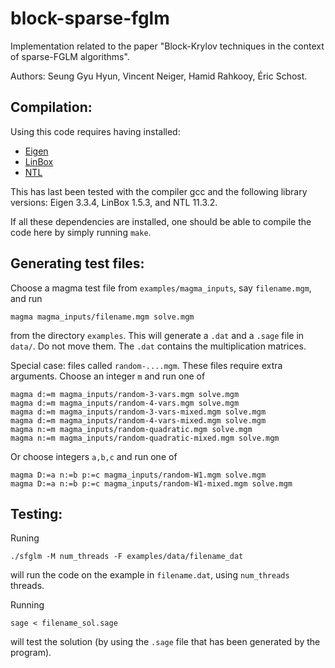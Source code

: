 # block-sparse-fglm

Implementation related to the paper "Block-Krylov techniques in the context of sparse-FGLM algorithms".

Authors: Seung Gyu Hyun, Vincent Neiger, Hamid Rahkooy, Éric Schost.

## Compilation:

Using this code requires having installed:
 - [Eigen][1]
 - [LinBox][2]
 - [NTL][3]

This has last been tested with the compiler gcc and the following library
versions: Eigen 3.3.4, LinBox 1.5.3, and NTL 11.3.2.

If all these dependencies are installed, one should be able to compile
the code here by simply running `make`.

[1]: http://eigen.tuxfamily.org/ "Eigen"
[2]: https://github.com/linbox-team/linbox/ "LinBox"
[3]: https://www.shoup.net/ntl/ "NTL"

## Generating test files:

Choose a magma test file from `examples/magma_inputs`, say `filename.mgm`, and
run 
~~~~
magma magma_inputs/filename.mgm solve.mgm
~~~~
from the directory `examples`. This will generate a `.dat` and a `.sage` file
in `data/`. Do not move them. The `.dat` contains the multiplication matrices. 

Special case: files called `random-....mgm`. These files require extra 
arguments. Choose an integer `m` and run one of
~~~~
magma d:=m magma_inputs/random-3-vars.mgm solve.mgm 
magma d:=m magma_inputs/random-4-vars.mgm solve.mgm
magma d:=m magma_inputs/random-3-vars-mixed.mgm solve.mgm
magma d:=m magma_inputs/random-4-vars-mixed.mgm solve.mgm
magma n:=m magma_inputs/random-quadratic.mgm solve.mgm
magma n:=m magma_inputs/random-quadratic-mixed.mgm solve.mgm
~~~~

Or choose integers `a,b,c` and run one of
~~~~
magma D:=a n:=b p:=c magma_inputs/random-W1.mgm solve.mgm
magma D:=a n:=b p:=c magma_inputs/random-W1-mixed.mgm solve.mgm
~~~~

## Testing:

Runing
~~~~
./sfglm -M num_threads -F examples/data/filename_dat
~~~~
will run the code on the example in `filename.dat`, using `num_threads`
threads.

Running
~~~~
sage < filename_sol.sage
~~~~
will test the solution (by using the `.sage` file that has been generated by
the program).
